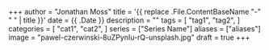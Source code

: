 +++
author = "Jonathan Moss"
title = '{{ replace .File.ContentBaseName "-" " " | title }}'
date = {{ .Date }}
description = ""
tags = [
    "tag1",
    "tag2",
]
categories = [
    "cat1",
    "cat2",
]
series = ["Series Name"]
aliases = ["aliases"]
image = "pawel-czerwinski-8uZPynIu-rQ-unsplash.jpg"
draft = true
+++
